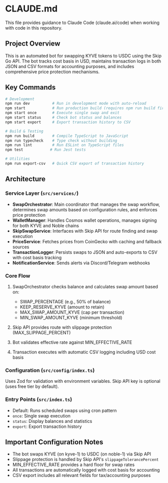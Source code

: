 # CLAUDE.md

This file provides guidance to Claude Code (claude.ai/code) when working with code in this repository.

## Project Overview

This is an automated bot for swapping KYVE tokens to USDC using the Skip Go API. The bot tracks cost basis in USD, maintains transaction logs in both JSON and CSV formats for accounting purposes, and includes comprehensive price protection mechanisms.

## Key Commands

```bash
# Development
npm run dev          # Run in development mode with auto-reload
npm start            # Run production build (requires npm run build first)
npm start once       # Execute single swap and exit
npm start status     # Check bot status and balances
npm start export     # Export transaction history to CSV

# Build & Testing
npm run build        # Compile TypeScript to JavaScript
npm run typecheck    # Type check without building
npm run lint         # Run ESLint on TypeScript files
npm test            # Run Jest tests

# Utilities
npm run export-csv   # Quick CSV export of transaction history
```

## Architecture

### Service Layer (`src/services/`)
- **SwapOrchestrator**: Main coordinator that manages the swap workflow, determines swap amounts based on configuration rules, and enforces price protection
- **WalletManager**: Handles Cosmos wallet operations, manages signing for both KYVE and Noble chains
- **SkipSwapService**: Interfaces with Skip API for route finding and swap execution
- **PriceService**: Fetches prices from CoinGecko with caching and fallback sources
- **TransactionLogger**: Persists swaps to JSON and auto-exports to CSV with cost basis tracking
- **NotificationService**: Sends alerts via Discord/Telegram webhooks

### Core Flow
1. SwapOrchestrator checks balance and calculates swap amount based on:
   - SWAP_PERCENTAGE (e.g., 50% of balance)
   - KEEP_RESERVE_KYVE (amount to retain)
   - MAX_SWAP_AMOUNT_KYVE (cap per transaction)
   - MIN_SWAP_AMOUNT_KYVE (minimum threshold)

2. Skip API provides route with slippage protection (MAX_SLIPPAGE_PERCENT)
3. Bot validates effective rate against MIN_EFFECTIVE_RATE
4. Transaction executes with automatic CSV logging including USD cost basis

### Configuration (`src/config/index.ts`)
Uses Zod for validation with environment variables. Skip API key is optional (uses free tier by default).

### Entry Points (`src/index.ts`)
- Default: Runs scheduled swaps using cron pattern
- `once`: Single swap execution
- `status`: Display balances and statistics
- `export`: Export transaction history

## Important Configuration Notes

- The bot swaps KYVE (on kyve-1) to USDC (on noble-1) via Skip API
- Slippage protection is handled by Skip API's `slippageTolerancePercent`
- MIN_EFFECTIVE_RATE provides a hard floor for swap rates
- All transactions are automatically logged with cost basis for accounting
- CSV export includes all relevant fields for tax/accounting purposes